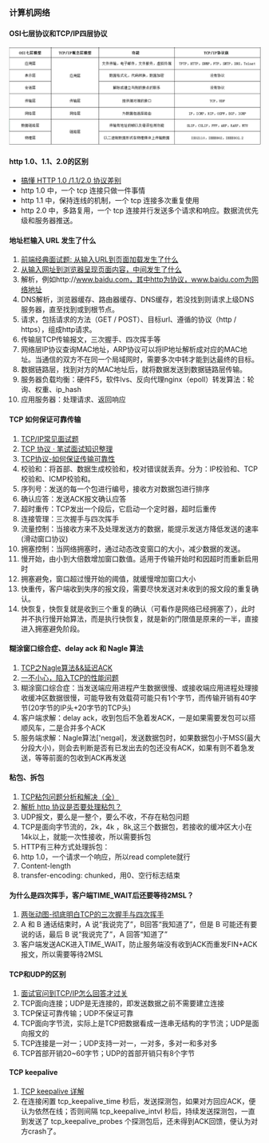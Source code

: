 ### 计算机网络
    
#### OSI七层协议和TCP/IP四层协议
![网络体系结构-图1](../images/internet-osi.png)

#### http 1.0、1.1、2.0的区别
* [搞懂 HTTP 1.0 /1.1/2.0 协议差别](https://github.com/rico-c/RICO-BLOG/issues/18)
* http 1.0 中，一个 tcp 连接只做一件事情
* http 1.1 中，保持连线的机制，一个 tcp 连接多次重复使用
* http 2.0 中，多路复用，一个 tcp 连接并行发送多个请求和响应。数据流优先级和服务器推送。

#### 地址栏输入 URL 发生了什么
1. [前端经典面试题: 从输入URL到页面加载发生了什么](https://segmentfault.com/a/1190000006879700)
1. [从输入网址到浏览器呈现页面内容，中间发生了什么](https://blog.csdn.net/bjweimengshu/article/details/78978314)
1. 解析，例如http://www.baidu.com，其中http为协议，www.baidu.com为网络地址
1. DNS解析，浏览器缓存、路由器缓存、DNS缓存，若没找到则请求上级DNS服务器，直至找到或到根节点。
1. 请求，包括请求的方法（GET / POST）、目标url、遵循的协议（http / https），组成http请求。
1. 传输层TCP传输报文，三次握手、四次挥手等
1. 网络层IP协议查询MAC地址，ARP协议可以将IP地址解析成对应的MAC地址。当通信的双方不在同一个局域网时，需要多次中转才能到达最终的目标。
1. 数据链路层，找到对方的MAC地址后，就将数据发送到数据链路层传输。
1. 服务器负载均衡：硬件F5，软件lvs、反向代理nginx（epoll）转发算法：轮询、权重、ip_hash
1. 应用服务器：处理请求、返回响应

#### TCP 如何保证可靠传输
1. [TCP/IP常见面试题](https://blog.csdn.net/hyp1977/article/details/52150182)
1. [TCP 协议 · 笔试面试知识整理](https://hit-alibaba.github.io/interview/basic/network/TCP.html)
1. [TCP协议-如何保证传输可靠性](https://blog.csdn.net/liuchenxia8/article/details/80428157)
1. 校验和：将首部、数据生成校验和，校对错误就丢弃。分为：IP校验和、TCP校验和、ICMP校验和。
1. 序列号：发送的每一个包进行编号，接收方对数据包进行排序
1. 确认应答：发送ACK报文确认应答
1. 超时重传：TCP发出一个段后，它启动一个定时器，超时后重传
1. 连接管理：三次握手与四次挥手
1. 流量控制：当接收方来不及处理发送方的数据，能提示发送方降低发送的速率(滑动窗口协议)
1. 拥塞控制：当网络拥塞时，通过动态改变窗口的大小，减少数据的发送。
  1. 慢开始，由小到大倍数增加窗口数值。适用于传输开始时和因超时而重新启用时
  1. 拥塞避免，窗口超过慢开始的阈值，就缓慢增加窗口大小
  1. 快重传，客户端收到失序的报文段，需要尽快发送对未收到的报文段的重复确认。
  1. 快恢复，快恢复就是收到三个重复的确认（可看作是网络已经拥塞了），此时并不执行慢开始算法，而是执行快恢复，就是新的门限值是原来的一半，直接进入拥塞避免阶段。
  
#### 糊涂窗口综合症、delay ack 和 Nagle 算法
1. [TCP之Nagle算法&&延迟ACK](https://www.cnblogs.com/williamjie/p/9390308.html)
1. [一不小心，陷入TCP的性能问题](https://www.cnblogs.com/metoy/p/6935296.html)
1. 糊涂窗口综合症：当发送端应用进程产生数据很慢、或接收端应用进程处理接收缓冲区数据很慢，可能导致有效载荷可能只有1个字节，而传输开销有40字节(20字节的IP头+20字节的TCP头)
1. 客户端求解：delay ack，收到包后不急着发ACK，一是如果需要发包可以搭顺风车，二是合并多个ACK
1. 服务端求解：Nagle算法['neɪgəl]，发送数据包时，如果数据包小于MSS(最大分段大小)，则会去判断是否有已发出去的包还没有ACK，如果有则不着急发送，等等前面的包收到ACK再发送

#### 粘包、拆包
1. [TCP粘包问题分析和解决（全）](https://www.cnblogs.com/kex1n/p/6502002.html)
1. [解析 http 协议是否要处理粘包？](https://www.zhihu.com/question/24598268/answer/605401776)
1. UDP报文，要么是一整个，要么不收，不存在粘包问题
1. TCP是面向字节流的，2k，4k ，8k,这三个数据包，若接收的缓冲区大小在14k以上，就能一次性接收，所以需要拆包
1. HTTP有三种方式处理拆包：
  1. http 1.0，一个请求一个响应，所以read complete就行
  1. Content-length
  1. transfer-encoding: chunked，用0、空行标志结束

#### 为什么是四次挥手，客户端TIME_WAIT后还要等待2MSL？
1. [两张动图-彻底明白TCP的三次握手与四次挥手](https://blog.csdn.net/qzcsu/article/details/72861891)
1. A 和 B 通话结束时，A 说“我说完了”，B回答“我知道了”，但是 B 可能还有要说的话，最后 B 说“我说完了”，A 回答“知道了”
1. 客户端发送ACK进入TIME_WAIT，防止服务端没有收到ACK而重发FIN+ACK报文，所以需要等待2MSL

#### TCP和UDP的区别
1. [面试官问到TCP/IP怎么回答才过关](https://juejin.im/post/5b189ca0f265da6e1e1adcbf)
1. TCP面向连接；UDP是无连接的，即发送数据之前不需要建立连接
1. TCP保证可靠传输；UDP不保证可靠
1. TCP面向字节流，实际上是TCP把数据看成一连串无结构的字节流；UDP是面向报文的
1. TCP连接是一对一；UDP支持一对一，一对多，多对一和多对多
1. TCP首部开销20~60字节；UDP的首部开销只有8个字节

#### TCP keepalive
1. [TCP keepalive 详解](https://www.jianshu.com/p/e3791f975d7b)
1. 在连接闲置 tcp_keepalive_time 秒后，发送探测包，如果对方回应ACK，便认为依然在线；否则间隔 tcp_keepalive_intvl 秒后，持续发送探测包，一直到发送了 tcp_keepalive_probes 个探测包后，还未得到ACK回馈，便认为对方crash了。

